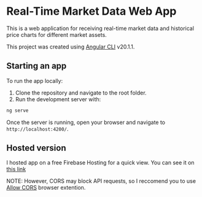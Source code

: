 # Real-Time Market Data Web App

This is a web application for receiving real-time market data and historical price charts for different market assets.

This project was created using [Angular CLI](https://github.com/angular/angular-cli) v20.1.1.

## Starting an app

To run the app locally:
1. Clone the repository and navigate to the root folder.
2. Run the development server with:

```bash
ng serve
```

Once the server is running, open your browser and navigate to `http://localhost:4200/`.

## Hosted version

I hosted app on a free Firebase Hosting for a quick view. You can see it on [this link](https://angular-app-9e168.web.app/)

NOTE: However, CORS may block API requests, so I reccomend you to use [Allow CORS](https://chromewebstore.google.com/detail/allow-cors-access-control/lhobafahddgcelffkeicbaginigeejlf) browser extention.
